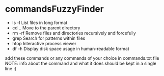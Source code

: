 # commandsFuzzyFinder



- ls -l List files in long format
- cd .. Move to the parent directory
- rm -rf Remove files and directories recursively and forcefully
- grep Search for patterns within files
- htop Interactive process viewer
- df -h Display disk space usage in human-readable format

add these commands or any commands of your choice in commands.txt file
NOTE: info about the command and what it does should be kept in a single line :)



